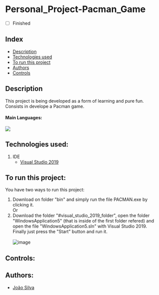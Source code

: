 # Personal_Project-Pacman_Game
- [ ] Finished

## Index
- [Description](#description)
- [Technologies used](#technologies-used)
- [To run this project](#to-run-this-project)
- [Authors](#authors)
- [Controls](#controls)

## Description
This project is being developed as a form of learning and pure fun.<br>
Consists in develope a Pacman game.<br>
#### Main Languages:
![](https://img.shields.io/badge/Visual_Basic-333333?style=flat&logo=VisualStudio&logoColor=8332E1)

## Technologies used:
1. IDE
    - [Visual Studio 2019](https://visualstudio.microsoft.com/vs/) 

## To run this project:
You have two ways to run this project:
1. Download on folder "bin" and simply run the file PACMAN.exe by clicking it.
<br> Or <br>
2. Download the folder "#visual_studio_2019_folder", open the folder "WindowsApplication5" (that is inside of the first folder refered) and open the file "WindowsApplication5.sln" with Visual Studio 2019.<br>
   Finally just press the "Start" button and run it.<br><br>
   ![image](https://user-images.githubusercontent.com/82664001/147995993-7b0bb92f-d8bd-4cd4-9d1e-99898d99dcbc.png)
   
## Controls:

## Authors:
- [João Silva](https://github.com/ikikara)

